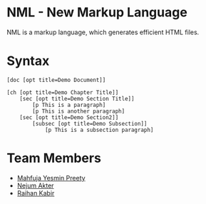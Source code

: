 # NML - New Markup Language
NML is a markup language, which generates efficient HTML files.

# Syntax
```
[doc [opt title=Demo Document]]

[ch [opt title=Demo Chapter Title]]
    [sec [opt title=Demo Section Title]]
        [p This is a paragraph]
        [p This is another paragraph]
    [sec [opt title=Demo Section2]]
        [subsec [opt title=Demo Subsection]]
            [p This is a subsection paragraph]
```

# Team Members
* [Mahfuja Yesmin Preety](https://github.com/preetu10)
* [Nejum Akter](https://github.com/nejum05)
* [Raihan Kabir](https://github.com/Raihan-28011)